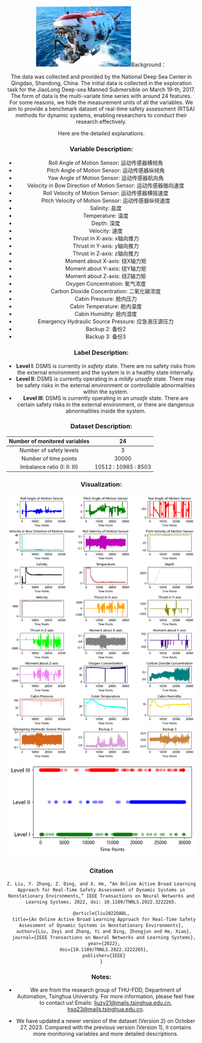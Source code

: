 <div align=center><img src="https://github.com/songqiaohu/pictureandgif/blob/main/jiaolong-1.png?raw=true" width="50%/></div>

### Background：
The data was collected and provided by the National Deep Sea Center in Qingdao, Shandong, China. The initial data is collected in the exploration task for the JiaoLong Deep-sea Manned Submersible on March 19-th, 2017. The form of data is the multi-variate time series with around 24 features. For some reasons, we hide the measurement units of all the variables. We aim to provide a benchmark dataset of real-time safety assessment (RTSA) methods for dynamic systems, enabling researchers to conduct their research effectively.

Here are the detailed explanations.

### Variable Description: 
- Roll Angle of Motion Sensor: 运动传感器横倾角
- Pitch Angle of Motion Sensor: 运动传感器纵倾角
- Yaw Angle of Motion Sensor: 运动传感器航向角
- Velocity in Bow Direction of Motion Sensor: 运动传感器艏向速度
- Roll Velocity of Motion Sensor: 运动传感器横摇速度
- Pitch Velocity of Motion Sensor: 运动传感器纵倾速度
- Salinity: 盐度
- Temperature: 温度
- Depth: 深度
- Velocity: 速度
- Thrust in X-axis: x轴向推力 
- Thrust in Y-axis: y轴向推力 
- Thrust in Z-axis: z轴向推力
- Moment about X-axis: 绕X轴力矩
- Moment about Y-axis: 绕Y轴力矩
- Moment about Z-axis: 绕Z轴力矩
- Oxygen Concentration: 氧气浓度
- Carbon Dioxide Concentration: 二氧化碳浓度
- Cabin Pressure: 舱内压力
- Cabin Temperature: 舱内温度
- Cabin Humidity: 舱内湿度
- Emergency Hydraulic Source Pressure: 应急液压源压力
- Backup 2: 备份2
- Backup 3: 备份3

### Label Description:
- **Level I**: DSMS is currently in *safety* state. There are no safety risks from the external environment and the system is in a healthy state internally.
- **Level II**: DSMS is currently operating in a *mildly unsafe* state. There may be safety risks in the external environment or controllable abnormalities within the system.
- **Level III**: DSMS is currently operating in an *unsafe* state. There are certain safety risks in the external environment, or there are dangerous abnormalities inside the system.

### Dataset Description:
| Number of monitored variables  | 24     |
|:-------------------------------:|:----:|
| Number of safety levels         | 3      |
| Number of time points          | 30000 |
| Imbalance ratio (I: II: III)   | 10512 : 10985 : 8503 |

### Visualization:

<div align=center><img src="https://github.com/songqiaohu/pictureandgif/blob/main/variable-1.png?raw=true"/></div>

<div align=center><img src="https://github.com/songqiaohu/pictureandgif/blob/main/label-1.png?raw=true"/></div>

### Citation
```
Z. Liu, Y. Zhang, Z. Ding, and X. He, “An Online Active Broad Learning Approach for Real-Time Safety Assessment of Dynamic Systems in Nonstationary Environments,” IEEE Transactions on Neural Networks and Learning Systems, 2022, doi: 10.1109/TNNLS.2022.3222265.
```

```
@article{liu2022OABL,
  title={An Online Active Broad Learning Approach for Real-Time Safety Assessment of Dynamic Systems in Nonstationary Environments},
  author={Liu, Zeyi and Zhang, Yi and Ding, Zhongjun and He, Xiao},
  journal={IEEE Transactions on Neural Networks and Learning Systems},
  year={2022},
  doi={10.1109/TNNLS.2022.3222265},
  publisher={IEEE}
}
```

### Notes: 
- We are from the research group of THU-FDD, Department of Automation, Tsinghua University. For more information, please feel free to contact us! Emails: liuzy21@mails.tsinghua.edu.cn, hsq23@mails.tsinghua.edu.cn.

- We have updated a newer version of the dataset (Version 2) on October 27, 2023. Compared with the previous version (Version 1), it contains more monitoring variables and more detailed descriptions.
